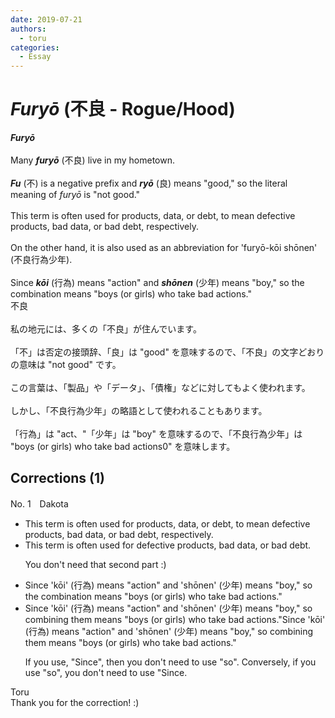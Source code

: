 ```yaml
---
date: 2019-07-21
authors:
  - toru
categories:
  - Essay
---
```


<h1 id="subject_show"><strong><em>Furyō</strong></em> (不良 - Rogue/Hood)</h1>
<div class="date" hidden>Jul 21, 2019 23:57</div>
<div id="post"><div id="body_show_ori">
<strong><em>Furyō</strong></em><br/><br/>Many <strong><em>furyō</em></strong> (不良) live in my hometown.<br/><br/><strong><em>Fu</em></strong> (不) is a negative prefix and <strong><em>ryō</em></strong> (良) means "good," so the literal meaning of <em>furyō</em> is "not good."<br/><br/>This term is often used for products, data, or debt, to mean defective products, bad data, or bad debt, respectively.<br/><br/>On the other hand, it is also used as an abbreviation for 'furyō-kōi shōnen' (不良行為少年).<br/><br/>Since <strong><em>kōi</em></strong> (行為) means "action" and <strong><em>shōnen</em></strong> (少年) means "boy," so the combination means "boys (or girls) who take bad actions."
</div></div>

<!-- more -->

<div id="post_ja"><div id="body_show_mo">
不良<br/><br/>私の地元には、多くの「不良」が住んでいます。<br/><br/>「不」は否定の接頭辞、「良」は "good" を意味するので、「不良」の文字どおりの意味は "not good" です。<br/><br/>この言葉は、「製品」や「データ」、「債権」などに対してもよく使われます。<br/><br/>しかし、「不良行為少年」の略語として使われることもあります。<br/><br/>「行為」は "act、"「少年」は "boy" を意味するので、「不良行為少年」は "boys (or girls) who take bad actions0" を意味します。
</div></div>

## Corrections (1)
<div id="block"><div class="first_name"> No. 1　<span class="just_name">Dakota</span></div><div id="block2">
<ul class="correction_field">
<li class="incorrect">This term is often used for products, data, or debt, to mean defective products, bad data, or bad debt, respectively.</li>
<li class="corrected correct">
This term is often used for <span class="f_blue">defective </span>products, <span class="f_blue">bad </span>data, or <span class="f_blue">bad </span>debt.
<p class="correction_comment">You don't need that second part :)</p>
</li>
</ul>
<ul class="correction_field">
<li class="incorrect">Since 'kōi' (行為) means "action" and 'shōnen' (少年) means "boy," so the combination means "boys (or girls) who take bad actions."</li>
<li class="corrected correct">
Since 'kōi' (行為) means "action" and 'shōnen' (少年) means "boy," <span class="f_red"><span class="sline">so</span> combining them </span>means "boys (or girls) who take bad actions."<span class="f_red"><span class="sline">Since</span> </span>'kōi' (行為) means "action" and 'shōnen' (少年) means "boy," so<span class="f_red"> combining them </span>means "boys (or girls) who take bad actions."
<p class="correction_comment">If you use, "Since", then you don't need to use "so". Conversely, if you use "so", you don't need to use "Since.</p>
</li>
</ul>
</div><div class="name"><span class="just_name">Toru</span><br>
Thank you for the correction! :)
</div>
</div>
